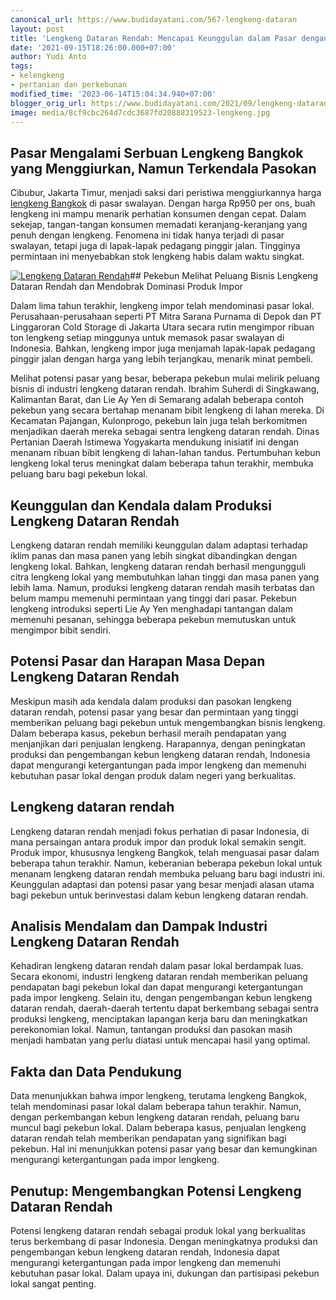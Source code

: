 ```yaml
---
canonical_url: https://www.budidayatani.com/567-lengkeng-dataran
layout: post
title: 'Lengkeng Dataran Rendah: Mencapai Keunggulan dalam Pasar dengan Impor'
date: '2021-09-15T18:26:00.000+07:00'
author: Yudi Anto
tags:
- kelengkeng
- pertanian dan perkebunan
modified_time: '2023-06-14T15:04:34.940+07:00'
blogger_orig_url: https://www.budidayatani.com/2021/09/lengkeng-dataran-rendah-siap-serbu-pasar.html
image: media/8cf9cbc264d7cdc3687fd20888319523-lengkeng.jpg
---
```

## Pasar Mengalami Serbuan Lengkeng Bangkok yang Menggiurkan, Namun Terkendala Pasokan

Cibubur, Jakarta Timur, menjadi saksi dari peristiwa menggiurkannya harga [lengkeng Bangkok](https://www.budidayatani.com/search/label/kelengkeng) di pasar swalayan. Dengan harga Rp950 per ons, buah lengkeng ini mampu menarik perhatian konsumen dengan cepat. Dalam sekejap, tangan-tangan konsumen memadati keranjang-keranjang yang penuh dengan lengkeng. Fenomena ini tidak hanya terjadi di pasar swalayan, tetapi juga di lapak-lapak pedagang pinggir jalan. Tingginya permintaan ini menyebabkan stok lengkeng habis dalam waktu singkat.

[![Lengkeng Dataran Rendah](https://blogger.googleusercontent.com/img/b/R29vZ2xl/AVvXsEgXeXZS6sNRYVXsWe_dRYM6EiaVtW6oaVXlLZIoTsXlHKda3Mexbr55Roi2WeSk3041kmTpggg6M3tokgI-1m3FRSVI2HyQPUXWp28I39ijIISCebLg5KWMr15aEELSoBwh6JrM_Oc-cuujqdFwP3sVGPJku70ngoBzr70nw82EB5HJOyZOGB9qRaVBUg/w640-h360/lengkeng.jpg)](https://blogger.googleusercontent.com/img/b/R29vZ2xl/AVvXsEgXeXZS6sNRYVXsWe_dRYM6EiaVtW6oaVXlLZIoTsXlHKda3Mexbr55Roi2WeSk3041kmTpggg6M3tokgI-1m3FRSVI2HyQPUXWp28I39ijIISCebLg5KWMr15aEELSoBwh6JrM_Oc-cuujqdFwP3sVGPJku70ngoBzr70nw82EB5HJOyZOGB9qRaVBUg/s2133/lengkeng.jpg)## Pekebun Melihat Peluang Bisnis Lengkeng Dataran Rendah dan Mendobrak Dominasi Produk Impor

Dalam lima tahun terakhir, lengkeng impor telah mendominasi pasar lokal. Perusahaan-perusahaan seperti PT Mitra Sarana Purnama di Depok dan PT Linggaroran Cold Storage di Jakarta Utara secara rutin mengimpor ribuan ton lengkeng setiap minggunya untuk memasok pasar swalayan di Indonesia. Bahkan, lengkeng impor juga menjamah lapak-lapak pedagang pinggir jalan dengan harga yang lebih terjangkau, menarik minat pembeli.

Melihat potensi pasar yang besar, beberapa pekebun mulai melirik peluang bisnis di industri lengkeng dataran rendah. Ibrahim Suherdi di Singkawang, Kalimantan Barat, dan Lie Ay Yen di Semarang adalah beberapa contoh pekebun yang secara bertahap menanam bibit lengkeng di lahan mereka. Di Kecamatan Pajangan, Kulonprogo, pekebun lain juga telah berkomitmen menjadikan daerah mereka sebagai sentra lengkeng dataran rendah. Dinas Pertanian Daerah Istimewa Yogyakarta mendukung inisiatif ini dengan menanam ribuan bibit lengkeng di lahan-lahan tandus. Pertumbuhan kebun lengkeng lokal terus meningkat dalam beberapa tahun terakhir, membuka peluang baru bagi pekebun lokal.

## Keunggulan dan Kendala dalam Produksi Lengkeng Dataran Rendah

Lengkeng dataran rendah memiliki keunggulan dalam adaptasi terhadap iklim panas dan masa panen yang lebih singkat dibandingkan dengan lengkeng lokal. Bahkan, lengkeng dataran rendah berhasil mengungguli citra lengkeng lokal yang membutuhkan lahan tinggi dan masa panen yang lebih lama. Namun, produksi lengkeng dataran rendah masih terbatas dan belum mampu memenuhi permintaan yang tinggi dari pasar. Pekebun lengkeng introduksi seperti Lie Ay Yen menghadapi tantangan dalam memenuhi pesanan, sehingga beberapa pekebun memutuskan untuk mengimpor bibit sendiri.

## Potensi Pasar dan Harapan Masa Depan Lengkeng Dataran Rendah

Meskipun masih ada kendala dalam produksi dan pasokan lengkeng dataran rendah, potensi pasar yang besar dan permintaan yang tinggi memberikan peluang bagi pekebun untuk mengembangkan bisnis lengkeng. Dalam beberapa kasus, pekebun berhasil meraih pendapatan yang menjanjikan dari penjualan lengkeng. Harapannya, dengan peningkatan produksi dan pengembangan kebun lengkeng dataran rendah, Indonesia dapat mengurangi ketergantungan pada impor lengkeng dan memenuhi kebutuhan pasar lokal dengan produk dalam negeri yang berkualitas.

## Lengkeng dataran rendah

Lengkeng dataran rendah menjadi fokus perhatian di pasar Indonesia, di mana persaingan antara produk impor dan produk lokal semakin sengit. Produk impor, khususnya lengkeng Bangkok, telah menguasai pasar dalam beberapa tahun terakhir. Namun, keberanian beberapa pekebun lokal untuk menanam lengkeng dataran rendah membuka peluang baru bagi industri ini. Keunggulan adaptasi dan potensi pasar yang besar menjadi alasan utama bagi pekebun untuk berinvestasi dalam kebun lengkeng dataran rendah.

## Analisis Mendalam dan Dampak Industri Lengkeng Dataran Rendah

Kehadiran lengkeng dataran rendah dalam pasar lokal berdampak luas. Secara ekonomi, industri lengkeng dataran rendah memberikan peluang pendapatan bagi pekebun lokal dan dapat mengurangi ketergantungan pada impor lengkeng. Selain itu, dengan pengembangan kebun lengkeng dataran rendah, daerah-daerah tertentu dapat berkembang sebagai sentra produksi lengkeng, menciptakan lapangan kerja baru dan meningkatkan perekonomian lokal. Namun, tantangan produksi dan pasokan masih menjadi hambatan yang perlu diatasi untuk mencapai hasil yang optimal.

## Fakta dan Data Pendukung

Data menunjukkan bahwa impor lengkeng, terutama lengkeng Bangkok, telah mendominasi pasar lokal dalam beberapa tahun terakhir. Namun, dengan perkembangan kebun lengkeng dataran rendah, peluang baru muncul bagi pekebun lokal. Dalam beberapa kasus, penjualan lengkeng dataran rendah telah memberikan pendapatan yang signifikan bagi pekebun. Hal ini menunjukkan potensi pasar yang besar dan kemungkinan mengurangi ketergantungan pada impor lengkeng.

## Penutup: Mengembangkan Potensi Lengkeng Dataran Rendah

Potensi lengkeng dataran rendah sebagai produk lokal yang berkualitas terus berkembang di pasar Indonesia. Dengan meningkatnya produksi dan pengembangan kebun lengkeng dataran rendah, Indonesia dapat mengurangi ketergantungan pada impor lengkeng dan memenuhi kebutuhan pasar lokal. Dalam upaya ini, dukungan dan partisipasi pekebun lokal sangat penting.

